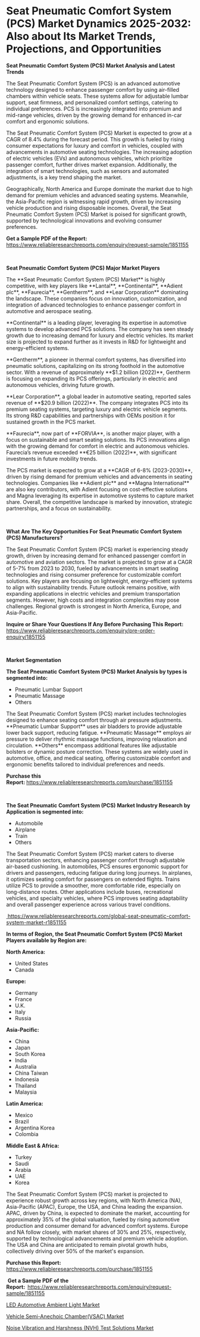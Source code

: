 <p><h1>Seat Pneumatic Comfort System (PCS) Market Dynamics 2025-2032: Also about Its Market Trends, Projections, and Opportunities</h1></p><p><strong>Seat Pneumatic Comfort System (PCS) Market Analysis and Latest Trends</strong></p>
<p><p>The Seat Pneumatic Comfort System (PCS) is an advanced automotive technology designed to enhance passenger comfort by using air-filled chambers within vehicle seats. These systems allow for adjustable lumbar support, seat firmness, and personalized comfort settings, catering to individual preferences. PCS is increasingly integrated into premium and mid-range vehicles, driven by the growing demand for enhanced in-car comfort and ergonomic solutions.</p><p>The Seat Pneumatic Comfort System (PCS) Market is expected to grow at a CAGR of 8.4% during the forecast period. This growth is fueled by rising consumer expectations for luxury and comfort in vehicles, coupled with advancements in automotive seating technologies. The increasing adoption of electric vehicles (EVs) and autonomous vehicles, which prioritize passenger comfort, further drives market expansion. Additionally, the integration of smart technologies, such as sensors and automated adjustments, is a key trend shaping the market.</p><p>Geographically, North America and Europe dominate the market due to high demand for premium vehicles and advanced seating systems. Meanwhile, the Asia-Pacific region is witnessing rapid growth, driven by increasing vehicle production and rising disposable incomes. Overall, the Seat Pneumatic Comfort System (PCS) Market is poised for significant growth, supported by technological innovations and evolving consumer preferences.</p></p>
<p><strong>Get a Sample PDF of the Report:&nbsp;</strong> <a href="https://www.reliableresearchreports.com/enquiry/request-sample/1851155?utm_campaign=48&utm_medium=2&utm_source=Github&utm_content=ia&utm_term=24012025&utm_id=seat-pneumatic-comfort-system-pcs">https://www.reliableresearchreports.com/enquiry/request-sample/1851155</a></p>
<p>&nbsp;</p>
<p><strong>Seat Pneumatic Comfort System (PCS) Major Market Players</strong></p>
<p><p>The **Seat Pneumatic Comfort System (PCS) Market** is highly competitive, with key players like **Lantal**, **Continental**, **Adient plc**, **Faurecia**, **Gentherm**, and **Lear Corporation** dominating the landscape. These companies focus on innovation, customization, and integration of advanced technologies to enhance passenger comfort in automotive and aerospace seating.</p><p>**Continental** is a leading player, leveraging its expertise in automotive systems to develop advanced PCS solutions. The company has seen steady growth due to increasing demand for luxury and electric vehicles. Its market size is projected to expand further as it invests in R&D for lightweight and energy-efficient systems.</p><p>**Gentherm**, a pioneer in thermal comfort systems, has diversified into pneumatic solutions, capitalizing on its strong foothold in the automotive sector. With a revenue of approximately **$1.2 billion (2022)**, Gentherm is focusing on expanding its PCS offerings, particularly in electric and autonomous vehicles, driving future growth.</p><p>**Lear Corporation**, a global leader in automotive seating, reported sales revenue of **$20.9 billion (2022)**. The company integrates PCS into its premium seating systems, targeting luxury and electric vehicle segments. Its strong R&D capabilities and partnerships with OEMs position it for sustained growth in the PCS market.</p><p>**Faurecia**, now part of **FORVIA**, is another major player, with a focus on sustainable and smart seating solutions. Its PCS innovations align with the growing demand for comfort in electric and autonomous vehicles. Faurecia’s revenue exceeded **€25 billion (2022)**, with significant investments in future mobility trends.</p><p>The PCS market is expected to grow at a **CAGR of 6-8% (2023-2030)**, driven by rising demand for premium vehicles and advancements in seating technologies. Companies like **Adient plc** and **Magna International** are also key contributors, with Adient focusing on cost-effective solutions and Magna leveraging its expertise in automotive systems to capture market share. Overall, the competitive landscape is marked by innovation, strategic partnerships, and a focus on sustainability.</p></p>
<p>&nbsp;</p>
<p><strong>What Are The Key Opportunities For Seat Pneumatic Comfort System (PCS) Manufacturers?</strong></p>
<p><p>The Seat Pneumatic Comfort System (PCS) market is experiencing steady growth, driven by increasing demand for enhanced passenger comfort in automotive and aviation sectors. The market is projected to grow at a CAGR of 5-7% from 2023 to 2030, fueled by advancements in smart seating technologies and rising consumer preference for customizable comfort solutions. Key players are focusing on lightweight, energy-efficient systems to align with sustainability trends. Future outlook remains positive, with expanding applications in electric vehicles and premium transportation segments. However, high costs and integration complexities may pose challenges. Regional growth is strongest in North America, Europe, and Asia-Pacific.</p></p>
<p><strong>Inquire or Share Your Questions If Any Before Purchasing This Report:</strong> <a href="https://www.reliableresearchreports.com/enquiry/pre-order-enquiry/1851155?utm_campaign=48&utm_medium=2&utm_source=Github&utm_content=ia&utm_term=24012025&utm_id=seat-pneumatic-comfort-system-pcs">https://www.reliableresearchreports.com/enquiry/pre-order-enquiry/1851155</a></p>
<p>&nbsp;</p>
<p><strong>Market Segmentation</strong></p>
<p><strong>The Seat Pneumatic Comfort System (PCS) Market Analysis by types is segmented into:</strong></p>
<p><ul><li>Pneumatic Lumbar Support</li><li>Pneumatic Massage</li><li>Others</li></ul></p>
<p><p>The Seat Pneumatic Comfort System (PCS) market includes technologies designed to enhance seating comfort through air pressure adjustments. **Pneumatic Lumbar Support** uses air bladders to provide adjustable lower back support, reducing fatigue. **Pneumatic Massage** employs air pressure to deliver rhythmic massage functions, improving relaxation and circulation. **Others** encompass additional features like adjustable bolsters or dynamic posture correction. These systems are widely used in automotive, office, and medical seating, offering customizable comfort and ergonomic benefits tailored to individual preferences and needs.</p></p>
<p><strong>Purchase this Report:&nbsp;</strong><a href="https://www.reliableresearchreports.com/purchase/1851155?utm_campaign=48&utm_medium=2&utm_source=Github&utm_content=ia&utm_term=24012025&utm_id=seat-pneumatic-comfort-system-pcs">https://www.reliableresearchreports.com/purchase/1851155</a></p>
<p>&nbsp;</p>
<p><strong>The Seat Pneumatic Comfort System (PCS) Market Industry Research by Application is segmented into:</strong></p>
<p><ul><li>Automobile</li><li>Airplane</li><li>Train</li><li>Others</li></ul></p>
<p><p>The Seat Pneumatic Comfort System (PCS) market caters to diverse transportation sectors, enhancing passenger comfort through adjustable air-based cushioning. In automobiles, PCS ensures ergonomic support for drivers and passengers, reducing fatigue during long journeys. In airplanes, it optimizes seating comfort for passengers on extended flights. Trains utilize PCS to provide a smoother, more comfortable ride, especially on long-distance routes. Other applications include buses, recreational vehicles, and specialty vehicles, where PCS improves seating adaptability and overall passenger experience across various travel conditions.</p></p>
<p><a href="https://www.reliableresearchreports.com/global-seat-pneumatic-comfort-system-market-r1851155?utm_campaign=48&utm_medium=2&utm_source=Github&utm_content=ia&utm_term=24012025&utm_id=seat-pneumatic-comfort-system-pcs">&nbsp;https://www.reliableresearchreports.com/global-seat-pneumatic-comfort-system-market-r1851155</a></p>
<p><strong>In terms of Region, the Seat Pneumatic Comfort System (PCS) Market Players available by Region are:</strong></p>
<p>
    <p> <strong> North America: </strong>
        <ul>
            <li>United States</li>
            <li>Canada</li>
        </ul>
        </p> 
    <p> <strong> Europe: </strong>
        <ul>
            <li>Germany</li>
            <li>France</li>
            <li>U.K.</li>
            <li>Italy</li>
            <li>Russia</li>
        </ul>
        </p> 
    <p> <strong> Asia-Pacific: </strong>
        <ul>
            <li>China</li>
            <li>Japan</li>
            <li>South Korea</li>
            <li>India</li>
            <li>Australia</li>
            <li>China Taiwan</li>
            <li>Indonesia</li>
            <li>Thailand</li>
            <li>Malaysia</li>
        </ul>
        </p> 
    <p> <strong> Latin America: </strong>
        <ul>
            <li>Mexico</li>
            <li>Brazil</li>
            <li>Argentina Korea</li>
            <li>Colombia</li>
        </ul>
        </p> 
    <p> <strong> Middle East & Africa: </strong>
        <ul>
            <li>Turkey</li>
            <li>Saudi</li>
            <li>Arabia</li>
            <li>UAE</li>
            <li>Korea</li>
        </ul>
    </p>
    </p>
<p><p>The Seat Pneumatic Comfort System (PCS) market is projected to experience robust growth across key regions, with North America (NA), Asia-Pacific (APAC), Europe, the USA, and China leading the expansion. APAC, driven by China, is expected to dominate the market, accounting for approximately 35% of the global valuation, fueled by rising automotive production and consumer demand for advanced comfort systems. Europe and NA follow closely, with market shares of 30% and 25%, respectively, supported by technological advancements and premium vehicle adoption. The USA and China are anticipated to remain pivotal growth hubs, collectively driving over 50% of the market's expansion.</p></p>
<p><strong>Purchase this Report: </strong><a href="https://www.reliableresearchreports.com/purchase/1851155?utm_campaign=48&utm_medium=2&utm_source=Github&utm_content=ia&utm_term=24012025&utm_id=seat-pneumatic-comfort-system-pcs">https://www.reliableresearchreports.com/purchase/1851155</a></p>
<p>&nbsp;<strong>Get a Sample PDF of the Report:&nbsp;&nbsp;</strong><a href="https://www.reliableresearchreports.com/enquiry/request-sample/1851155?utm_campaign=48&utm_medium=2&utm_source=Github&utm_content=ia&utm_term=24012025&utm_id=seat-pneumatic-comfort-system-pcs">https://www.reliableresearchreports.com/enquiry/request-sample/1851155</a></p>
<p><strong></strong></p>
<p><p><a href="https://github.com/tamiaknaub6/Market-Research-Report-List-1/blob/main/led-automotive-ambient-light-market.md?utm_campaign=48&utm_medium=2&utm_source=Github&utm_content=ia&utm_term=24012025&utm_id=seat-pneumatic-comfort-system-pcs">LED Automotive Ambient Light Market</a></p><p><a href="https://github.com/mathastilley812967/Market-Research-Report-List-1/blob/main/vehicle-semi-anechoic-chambervsac-market.md?utm_campaign=48&utm_medium=2&utm_source=Github&utm_content=ia&utm_term=24012025&utm_id=seat-pneumatic-comfort-system-pcs">Vehicle Semi-Anechoic Chamber(VSAC) Market</a></p><p><a href="https://github.com/lacostesamella9485/Market-Research-Report-List-1/blob/main/noise-vibration-and-harshness-nvh-test-solutions-market.md?utm_campaign=48&utm_medium=2&utm_source=Github&utm_content=ia&utm_term=24012025&utm_id=seat-pneumatic-comfort-system-pcs">Noise Vibration and Harshness (NVH) Test Solutions Market</a></p></p>
